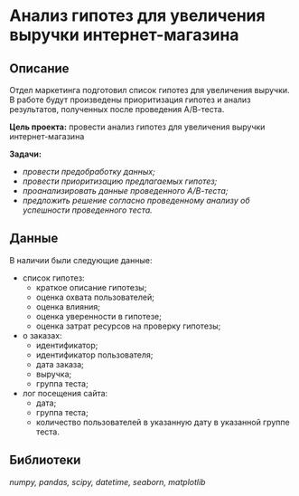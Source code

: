 # Анализ гипотез для увеличения выручки интернет-магазина

## Описание
Отдел маркетинга подготовил список гипотез для увеличения выручки. В работе будут произведены приоритизация гипотез и анализ результатов, полученных после проведения А/В-теста.

**Цель проекта:**  провести анализ гипотез для увеличения выручки интернет-магазина

**Задачи:**

- *провести предобработку данных;*
- *провести приоритизацию предлагаемых гипотез;*
- *проанализировать данные проведенного А/В-теста;*
- *предложить решение согласно проведенному анализу об успешности проведенного теста.*

## Данные

В наличии были следующие данные:

- список гипотез:
  - краткое описание гипотезы;
  - оценка охвата пользователей;
  - оценка влияния;
  - оценка уверенности в гипотезе;
  - оценка затрат ресурсов на проверку гипотезы;
- о заказах:
  - идентификатор;
  - идентификатор пользователя;
  - дата заказа;
  - выручка;
  - группа теста;
- лог посещения сайта:
  - дата;
  - группа теста;
  - количество пользователей в указанную дату в указанной группе теста.


## Библиотеки
*numpy, pandas, scipy, datetime, seaborn, matplotlib*





